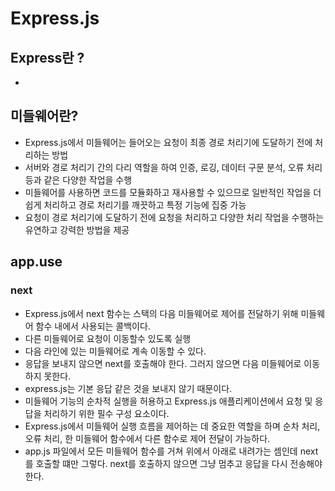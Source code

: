 # Express.js 

## Express란 ?
- 
## 미들웨어란?
- Express.js에서 미들웨어는 들어오는 요청이 최종 경로 처리기에 도달하기 전에 처리하는 방법
- 서버와 경로 처리기 간의 다리 역할을 하여 인증, 로깅, 데이터 구문 분석, 오류 처리 등과 같은 다양한 작업을 수행
- 미들웨어를 사용하면 코드를 모듈화하고 재사용할 수 있으므로 일반적인 작업을 더 쉽게 처리하고 경로 처리기를 깨끗하고 특정 기능에 집중 가능
- 요청이 경로 처리기에 도달하기 전에 요청을 처리하고 다양한 처리 작업을 수행하는 유연하고 강력한 방법을 제공

## app.use

### next
- Express.js에서 next 함수는 스택의 다음 미들웨어로 제어를 전달하기 위해 미들웨어 함수 내에서 사용되는 콜백이다.
- 다른 미들웨어로 요청이 이동할수 있도록 실행
- 다음 라인에 있는 미들웨어로 계속 이동할 수 있다.
- 응답을 보내지 않으면 next를 호출해야 한다. 그러지 않으면 다음 미들웨어로 이동하지 못한다.
 - express.js는 기본 응답 같은 것을 보내지 않기 때문이다.
- 미들웨어 기능의 순차적 실행을 허용하고 Express.js 애플리케이션에서 요청 및 응답을 처리하기 위한 필수 구성 요소이다.
- Express.js에서 미들웨어 실행 흐름을 제어하는 ​​데 중요한 역할을 하며 순차 처리, 오류 처리, 한 미들웨어 함수에서 다른 함수로 제어 전달이 가능하다.
- app.js 파일에서 모든 미들웨어 함수를 거쳐 위에서 아래로 내려가는 셈인데 next를 호출할 떄만 그렇다. next를 호출하지 않으면 그냥 멈추고 응답을 다시 전송해야 한다.

